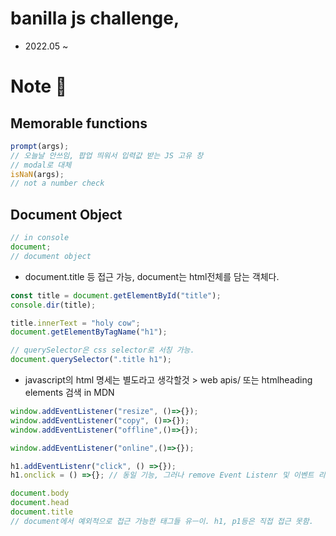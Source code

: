 # banilla js challenge, 

- 2022.05 ~


# Note 📝

## Memorable functions
```javascript
prompt(args);
// 오늘날 안쓰임, 팝업 띄워서 입력값 받는 JS 고유 창
// modal로 대체
isNaN(args);
// not a number check
```

## Document Object

```jsx
// in console
document; 
// document object
```
- document.title 등 접근 가능, document는 html전체를 담는 객체다. 

```jsx
const title = document.getElementById("title");
console.dir(title);

title.innerText = "holy cow";
document.getElementByTagName("h1");

// querySelector은 css selector로 서칭 가능.
document.querySelector(".title h1");
```

- javascript의 html 명세는 별도라고 생각할것 > web apis/ 또는 htmlheading elements 검색 in MDN

```jsx
window.addEventListener("resize", ()=>{});
window.addEventListener("copy", ()=>{});
window.addEventListener("offline",()=>{});

window.addEventListener("online",()=>{});

h1.addEventListenr("click", () =>{});
h1.onclick = () =>{}; // 동일 기능, 그러나 remove Event Listenr 및 이벤트 리스너 관리가 더 편한 것은 위의 코드.

document.body
document.head
document.title
// document에서 예외적으로 접근 가능한 태그들 유ㅡ이. h1, p1등은 직접 접근 못함.
```